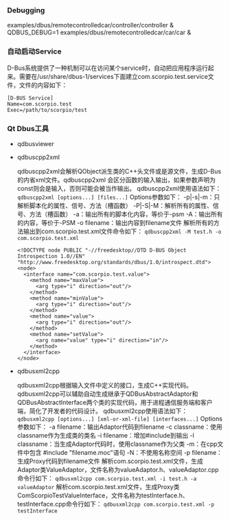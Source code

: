 ### Debugging

examples/dbus/remotecontrolledcar/controller/controller &
QDBUS_DEBUG=1 examples/dbus/remotecontrolledcar/car/car &



### 自动启动Service

D-Bus系统提供了一种机制可以在访问某个service时，自动把应用程序运行起来。需要在/usr/share/dbus-1/services下面建立com.scorpio.test.service文件，文件的内容如下：

```
[D-BUS Service]
Name=com.scorpio.test
Exec=/path/to/scorpio/test
```



### Qt Dbus工具

* qdbusviewer

* qdbuscpp2xml

  qdbuscpp2xml会解析QObject派生类的C++头文件或是源文件，生成D-Bus的内省xml文件。qdbuscpp2xml 会区分函数的输入输出，如果参数声明为const则会是输入，否则可能会被当作输出。
  qdbuscpp2xml使用语法如下：
  `qdbuscpp2xml [options...] [files...]`
  Options参数如下：
  -p|-s|-m：只解析脚本化的属性、信号、方法（槽函数）
  -P|-S|-M：解析所有的属性、信号、方法（槽函数）
  -a：输出所有的脚本化内容，等价于-psm
  -A：输出所有的内容，等价于-PSM
  -o filename：输出内容到filename文件
  解析所有的方法输出到com.scorpio.test.xml文件命令如下：
  `qdbuscpp2xml -M test.h -o com.scorpio.test.xml`

  ```
  <!DOCTYPE node PUBLIC "-//freedesktop//DTD D-BUS Object Introspection 1.0//EN" "http://www.freedesktop.org/standards/dbus/1.0/introspect.dtd">
  <node>
    <interface name="com.scorpio.test.value">
      <method name="maxValue">
        <arg type="i" direction="out"/>
      </method>
      <method name="minValue">
        <arg type="i" direction="out"/>
      </method>
      <method name="value">
        <arg type="i" direction="out"/>
      </method>
      <method name="setValue">
        <arg name="value" type="i" direction="in"/>
      </method>
    </interface>
  </node>
  ```

* qdbusxml2cpp

  qdbusxml2cpp根据输入文件中定义的接口，生成C++实现代码。
  qdbusxml2cpp可以辅助自动生成继承于QDBusAbstractAdaptor和QDBusAbstractInterface两个类的实现代码，用于进程通信服务端和客户端，简化了开发者的代码设计。
  qdbusxml2cpp使用语法如下：
  `qdbusxml2cpp [options...] [xml-or-xml-file] [interfaces...]`
  Options参数如下：
  -a filename：输出Adaptor代码到filename
  -c classname：使用classname作为生成类的类名
  -i filename：增加#include到输出
  -l classname：当生成Adaptor代码时，使用classname作为父类
  -m：在cpp文件中包含 #include "filename.moc"语句
  -N：不使用名称空间
  -p filename：生成Proxy代码到filename文件
  解析com.scorpio.test.xml文件，生成Adaptor类ValueAdaptor，文件名称为valueAdaptor.h、valueAdaptor.cpp命令行如下：
  `qdbusxml2cpp com.scorpio.test.xml -i test.h -a valueAdaptor`
  解析com.scorpio.test.xml文件，生成Proxy类ComScorpioTestValueInterface，文件名称为testInterface.h、testInterface.cpp命令行如下：
  `qdbusxml2cpp com.scorpio.test.xml -p testInterface`
